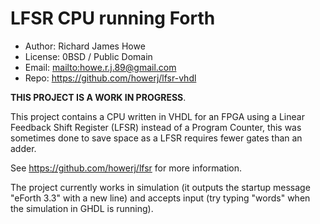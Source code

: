 # LFSR CPU running Forth

* Author: Richard James Howe
* License: 0BSD / Public Domain
* Email: <mailto:howe.r.j.89@gmail.com>
* Repo: <https://github.com/howerj/lfsr-vhdl>

**THIS PROJECT IS A WORK IN PROGRESS**.

This project contains a CPU written in VHDL for an FPGA using a Linear Feedback Shift 
Register (LFSR) instead of a Program Counter, this was sometimes done to save space as 
a LFSR requires fewer gates than an adder. 

See <https://github.com/howerj/lfsr> for more information. 

The project currently works in simulation (it outputs the startup message
"eForth 3.3" with a new line) and accepts input (try typing "words" when the
simulation in GHDL is running).
